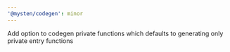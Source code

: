 ```yaml
---
'@mysten/codegen': minor
---
```


Add option to codegen private functions which defaults to generating only private entry functions
